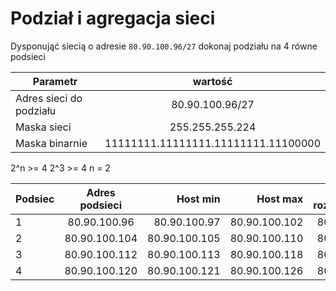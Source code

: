 # Podział i agregacja sieci

Dysponująć siecią o adresie ``80.90.100.96/27`` dokonaj podziału na 4 równe podsieci

| Parametr | wartość |
| ------------- |:-------------:|
| Adres sieci do podziału | 80.90.100.96/27 | 
| Maska sieci  | 255.255.255.224 |
| Maska binarnie  | 11111111.11111111.11111111.11100000 |


2^n >= 4
2^3 >= 4
n = 2

| Podsiec   | Adres podsieci | Host min     | Host max      | Adres rozgłoszeniowy |
| -------------     |:-------------: | -----:       | -----:        | -----:    |
| 1         | 80.90.100.96 | 80.90.100.97 | 80.90.100.102 | 80.90.100.103 |
| 2         | 80.90.100.104 | 80.90.100.105 | 80.90.100.110 | 80.90.100.111 |
| 3         | 80.90.100.112 | 80.90.100.113 | 80.90.100.118 | 80.90.100.119 |
| 4         | 80.90.100.120 | 80.90.100.121 | 80.90.100.126 | 80.90.100.127 |
